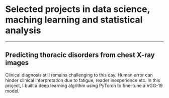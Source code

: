 # Selected projects in data science, maching learning and statistical analysis
---

## Predicting thoracic disorders from chest X-ray images
Clinical diagnosis still remains challenging to this day. Human error can hinder clinical interpretation due to fatigue, reader inexperience etc. In this project, I built a deep learning algrithm using PyTorch to fine-tune a VGG-19 model.




